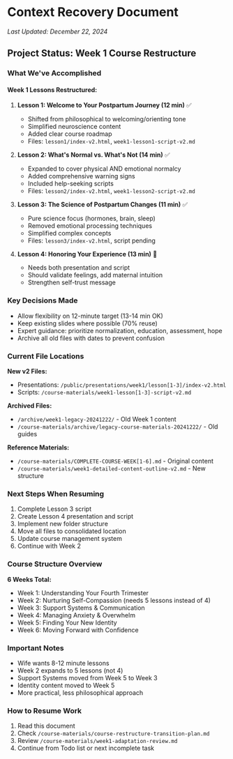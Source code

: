 # Context Recovery Document
*Last Updated: December 22, 2024*

## Project Status: Week 1 Course Restructure

### What We've Accomplished

#### Week 1 Lessons Restructured:
1. **Lesson 1: Welcome to Your Postpartum Journey (12 min)** ✅
   - Shifted from philosophical to welcoming/orienting tone
   - Simplified neuroscience content
   - Added clear course roadmap
   - Files: `lesson1/index-v2.html`, `week1-lesson1-script-v2.md`

2. **Lesson 2: What's Normal vs. What's Not (14 min)** ✅
   - Expanded to cover physical AND emotional normalcy
   - Added comprehensive warning signs
   - Included help-seeking scripts
   - Files: `lesson2/index-v2.html`, `week1-lesson2-script-v2.md`

3. **Lesson 3: The Science of Postpartum Changes (11 min)** ✅
   - Pure science focus (hormones, brain, sleep)
   - Removed emotional processing techniques
   - Simplified complex concepts
   - Files: `lesson3/index-v2.html`, script pending

4. **Lesson 4: Honoring Your Experience (13 min)** 🔄
   - Needs both presentation and script
   - Should validate feelings, add maternal intuition
   - Strengthen self-trust message

### Key Decisions Made
- Allow flexibility on 12-minute target (13-14 min OK)
- Keep existing slides where possible (70% reuse)
- Expert guidance: prioritize normalization, education, assessment, hope
- Archive all old files with dates to prevent confusion

### Current File Locations
**New v2 Files:**
- Presentations: `/public/presentations/week1/lesson[1-3]/index-v2.html`
- Scripts: `/course-materials/week1-lesson[1-3]-script-v2.md`

**Archived Files:**
- `/archive/week1-legacy-20241222/` - Old Week 1 content
- `/course-materials/archive/legacy-course-materials-20241222/` - Old guides

**Reference Materials:**
- `/course-materials/COMPLETE-COURSE-WEEK[1-6].md` - Original content
- `/course-materials/week1-detailed-content-outline-v2.md` - New structure

### Next Steps When Resuming
1. Complete Lesson 3 script
2. Create Lesson 4 presentation and script
3. Implement new folder structure
4. Move all files to consolidated location
5. Update course management system
6. Continue with Week 2

### Course Structure Overview
**6 Weeks Total:**
- Week 1: Understanding Your Fourth Trimester
- Week 2: Nurturing Self-Compassion (needs 5 lessons instead of 4)
- Week 3: Support Systems & Communication
- Week 4: Managing Anxiety & Overwhelm
- Week 5: Finding Your New Identity
- Week 6: Moving Forward with Confidence

### Important Notes
- Wife wants 8-12 minute lessons
- Week 2 expands to 5 lessons (not 4)
- Support Systems moved from Week 5 to Week 3
- Identity content moved to Week 5
- More practical, less philosophical approach

### How to Resume Work
1. Read this document
2. Check `/course-materials/course-restructure-transition-plan.md`
3. Review `/course-materials/week1-adaptation-review.md`
4. Continue from Todo list or next incomplete task